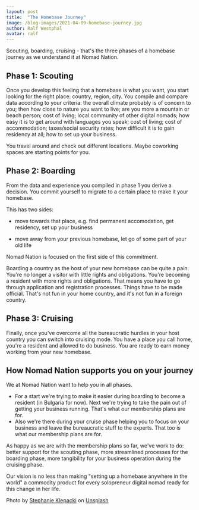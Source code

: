 ```yaml
---
layout: post
title:  "The Homebase Journey"
image: /blog-images/2021-04-09-homebase-journey.jpg
author: Ralf Westphal
avatar: ralf
---
```


Scouting, boarding, cruising - that's the three phases of a homebase journey as we understand it at Nomad Nation.

## Phase 1: Scouting

Once you develop this feeling that a homebase is what you want, you start looking for the right place: country, region, city. You compile and compare data according to your criteria: the overall climate probably is of concern to you; then how close to nature you want to live; are you more a mountain or beach person; cost of living; local community of other digital nomads; how easy it is to get around with languages you speak; cost of living; cost of accommodation; taxes/social security rates; how difficult it is to gain residency at all; how to set up your business.

You travel around and check out different locations. Maybe coworking spaces are starting points for you.

## Phase 2: Boarding

From the data and experience you compiled in phase 1 you derive a decision. You commit yourself to migrate to a certain place to make it your homebase.

This has two sides:

- move towards that place, e.g. find permanent accomodation, get residency, set up your business

- move away from your previous homebase, let go of some part of your old life

Nomad Nation is focused on the first side of this commitment.

Boarding a country as the host of your new homebase can be quite a pain. You're no longer a visitor with little rights and obligations. You're becoming a resident with more rights and obligations. That means you have to go through application and registration processes. Things have to be made official. That's not fun in your home country, and it's not fun in a foreign country.

## Phase 3: Cruising

Finally, once you've overcome all the bureaucratic hurdles in your host country you can switch into cruising mode. You have a place you call home, you're a resident and allowed to do business. You are ready to earn money working from your new homebase.

## How Nomad Nation supports you on your journey

We at Nomad Nation want to help you in all phases.

- For a start we're trying to make it easier during boarding to become a resident (in Bulgaria for now). Next we're trying to take the pain out of getting your business running. That's what our membership plans are for.
- Also we're there during your cruise phase helping you to focus on your business and leave the bureaucratic stuff to the experts. That too is what our membership plans are for.

As happy as we are with the membership plans so far, we've work to do: better support for the scouting phase, more streamlined processes for the boarding phase, more tangibility for your business operation during the cruising phase.

Our vision is no less than making "setting up a homebase anywhere in the world" a commodity product for every solopreneur digital nomad ready for this change in her life.

Photo by [Stephanie Klepacki](https://unsplash.com/@sklepacki?utm_source=unsplash&utm_medium=referral&utm_content=creditCopyText) on [Unsplash](https://unsplash.com/@sklepacki?utm_source=unsplash&utm_medium=referral&utm_content=creditCopyText)  